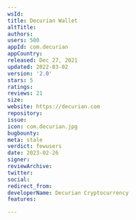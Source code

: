 ```yaml
---
wsId: 
title: Decurian Wallet
altTitle: 
authors: 
users: 500
appId: com.decurian
appCountry: 
released: Dec 27, 2021
updated: 2022-03-02
version: '2.0'
stars: 5
ratings: 
reviews: 21
size: 
website: https://decurian.com
repository: 
issue: 
icon: com.decurian.jpg
bugbounty: 
meta: stale
verdict: fewusers
date: 2023-02-26
signer: 
reviewArchive: 
twitter: 
social: 
redirect_from: 
developerName: Decurian Cryptocurrency
features: 

---
```



